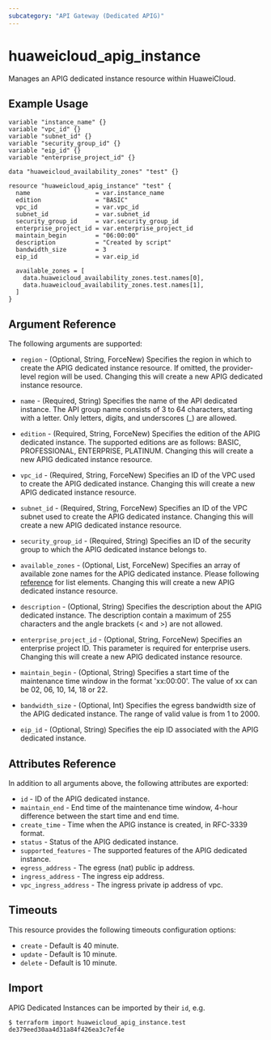 ```yaml
---
subcategory: "API Gateway (Dedicated APIG)"
---
```


# huaweicloud_apig_instance

Manages an APIG dedicated instance resource within HuaweiCloud.

## Example Usage

```hcl
variable "instance_name" {}
variable "vpc_id" {}
variable "subnet_id" {}
variable "security_group_id" {}
variable "eip_id" {}
variable "enterprise_project_id" {}

data "huaweicloud_availability_zones" "test" {}

resource "huaweicloud_apig_instance" "test" {
  name                  = var.instance_name
  edition               = "BASIC"
  vpc_id                = var.vpc_id
  subnet_id             = var.subnet_id
  security_group_id     = var.security_group_id
  enterprise_project_id = var.enterprise_project_id
  maintain_begin        = "06:00:00"
  description           = "Created by script"
  bandwidth_size        = 3
  eip_id                = var.eip_id

  available_zones = [
    data.huaweicloud_availability_zones.test.names[0],
    data.huaweicloud_availability_zones.test.names[1],
  ]
}
```

## Argument Reference

The following arguments are supported:

* `region` - (Optional, String, ForceNew) Specifies the region in which to create the APIG dedicated instance resource.
  If omitted, the provider-level region will be used.
  Changing this will create a new APIG dedicated instance resource.

* `name` - (Required, String) Specifies the name of the API dedicated instance.
  The API group name consists of 3 to 64 characters, starting with a letter.
  Only letters, digits, and underscores (_) are allowed.

* `edition` - (Required, String, ForceNew) Specifies the edition of the APIG dedicated instance.
  The supported editions are as follows:
  BASIC, PROFESSIONAL, ENTERPRISE, PLATINUM.
  Changing this will create a new APIG dedicated instance resource.

* `vpc_id` - (Required, String, ForceNew) Specifies an ID of the VPC used to create the APIG dedicated instance.
  Changing this will create a new APIG dedicated instance resource.

* `subnet_id` - (Required, String, ForceNew) Specifies an ID of the VPC subnet used to create the APIG dedicated
  instance.
  Changing this will create a new APIG dedicated instance resource.

* `security_group_id` - (Required, String) Specifies an ID of the security group to which the APIG dedicated instance
  belongs to.

* `available_zones` - (Optional, List, ForceNew) Specifies an array of available zone names for the APIG dedicated
  instance. Please following [reference](https://developer.huaweicloud.com/intl/en-us/endpoint?APIG) for list elements.
  Changing this will create a new APIG dedicated instance resource.

* `description` - (Optional, String) Specifies the description about the APIG dedicated instance.
  The description contain a maximum of 255 characters and the angle brackets (< and >) are not allowed.

* `enterprise_project_id` - (Optional, String, ForceNew) Specifies an enterprise project ID.
  This parameter is required for enterprise users.
  Changing this will create a new APIG dedicated instance resource.

* `maintain_begin` - (Optional, String) Specifies a start time of the maintenance time window in the format 'xx:00:00'.
  The value of xx can be 02, 06, 10, 14, 18 or 22.

* `bandwidth_size` - (Optional, Int) Specifies the egress bandwidth size of the APIG dedicated instance.
  The range of valid value is from 1 to 2000.

* `eip_id` - (Optional, String) Specifies the eip ID associated with the APIG dedicated instance.

## Attributes Reference

In addition to all arguments above, the following attributes are exported:

* `id` - ID of the APIG dedicated instance.
* `maintain_end` - End time of the maintenance time window, 4-hour difference between the start time and end time.
* `create_time` - Time when the APIG instance is created, in RFC-3339 format.
* `status` - Status of the APIG dedicated instance.
* `supported_features` - The supported features of the APIG dedicated instance.
* `egress_address` - The egress (nat) public ip address.
* `ingress_address` - The ingress eip address.
* `vpc_ingress_address` - The ingress private ip address of vpc.

## Timeouts

This resource provides the following timeouts configuration options:
- `create` - Default is 40 minute.
- `update` - Default is 10 minute.
- `delete` - Default is 10 minute.

## Import

APIG Dedicated Instances can be imported by their `id`, e.g.
```
$ terraform import huaweicloud_apig_instance.test de379eed30aa4d31a84f426ea3c7ef4e
```
